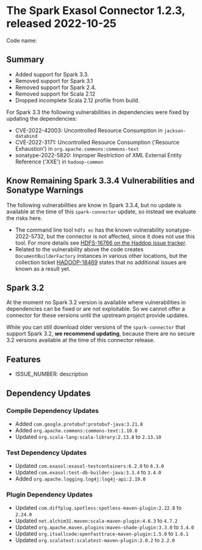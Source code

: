 # The Spark Exasol Connector 1.2.3, released 2022-10-25

Code name:

## Summary

* Added support for Spark 3.3.
* Removed support for Spark 3.1
* Removed support for Spark 2.4.
* Removed support for Scala 2.12
* Dropped incomplete Scala 2.12 profile from build.

For Spark 3.3 the following vulnerabilities in dependencies were fixed by updating the dependencies:

* CVE-2022-42003: Uncontrolled Resource Consumption in `jackson-databind`
* CVE-2022-3171: Uncontrolled Resource Consumption ('Resource Exhaustion') in `org.apache.commons:commons-text`
* sonatype-2022-5820: Improper Restriction of XML External Entity Reference ('XXE') in `hadoop-common`

## Know Remaining Spark 3.3.4 Vulnerabilities and Sonatype Warnings

The following vulnerabilities are know in Spark 3.3.4, but no update is available at the time of this `spark-connector` update, so instead we evaluate the risks here.

* The command line tool `hdfs ec` has the known vulnerability sonatype-2022-5732, but the connector is not affected, since it does not use this tool. For more details see [HDFS-16766 on the Haddop issue tracker](https://issues.apache.org/jira/browse/HDFS-16766).
* Related to the vulnerability above the code creates `DocumentBuilderFactory` instances in various other locations, but the collection ticket [HADOOP-18469](https://issues.apache.org/jira/browse/HADOOP-18469) states that no additional issues are known as a result yet.

## Spark 3.2

At the moment no Spark 3.2 version is available where vulnerabilities in dependencies can be fixed or are not exploitable. So we cannot offer a connector for these versions until the upstream project provide updates.

While you can still download older versions of the `spark-connector` that support Spark 3.2, **we recommend updating**, because there are no secure 3.2 versions available at the time of this connector release. 

## Features

* ISSUE_NUMBER: description

## Dependency Updates

### Compile Dependency Updates

* Added `com.google.protobuf:protobuf-java:3.21.8`
* Added `org.apache.commons:commons-text:1.10.0`
* Updated `org.scala-lang:scala-library:2.13.8` to `2.13.10`

### Test Dependency Updates

* Updated `com.exasol:exasol-testcontainers:6.2.0` to `6.3.0`
* Updated `com.exasol:test-db-builder-java:3.3.4` to `3.4.0`
* Added `org.apache.logging.log4j:log4j-api:2.19.0`

### Plugin Dependency Updates

* Updated `com.diffplug.spotless:spotless-maven-plugin:2.22.8` to `2.24.0`
* Updated `net.alchim31.maven:scala-maven-plugin:4.6.3` to `4.7.2`
* Updated `org.apache.maven.plugins:maven-shade-plugin:3.3.0` to `3.4.0`
* Updated `org.itsallcode:openfasttrace-maven-plugin:1.5.0` to `1.6.1`
* Updated `org.scalatest:scalatest-maven-plugin:2.0.2` to `2.2.0`
